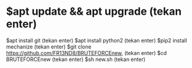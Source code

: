 # $apt update && apt upgrade (tekan enter)
$apt install git (tekan enter)
$apt install python2 (tekan enter)
$pip2 install mechanize (tekan enter)
$git clone https://github.com/FR13ND8/BRUTEFORCEnew, (tekan enter)
$cd BRUTEFORCEnew (tekan enter)
$sh new.sh (tekan enter)
